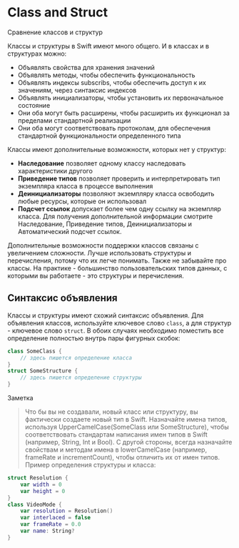# Class and Struct

Сравнение классов и структур

Классы и структуры в Swift имеют много общего. И в классах и в структурах можно:
 - Объявлять свойства для хранения значений
 - Объявлять методы, чтобы обеспечить функциональность
 - Объявлять индексы subscribs, чтобы обеспечить доступ к их значениям, через синтаксис индексов
 - Объявлять инициализаторы, чтобы установить их первоначальное состояние
 - Они оба могут быть расширены, чтобы расширить их функционал за пределами стандартной реализации
 - Они оба могут соответствовать протоколам, для обеспечения стандартной функциональности определенного типа

Классы имеют дополнительные возможности, которых нет у структур:
- **Наследование** позволяет одному классу наследовать характеристики другого
- **Приведение типов** позволяет проверить и интерпретировать тип экземпляра класса в процессе выполнения
- **Деинициализаторы** позволяют экземпляру класса освободить любые ресурсы, которые он использовал
- **Подсчет ссылок** допускает более чем одну ссылку на экземпляр класса. Для получения дополнительной информации смотрите Наследование, Приведение типов, Деинициализаторы и Автоматический подсчет ссылок.

Дополнительные возможности поддержки классов связаны с увеличением сложности. Лучше использовать структуры и перечисления, потому что их легче понимать. Также не забывайте про классы. На практике - большинство пользовательских типов данных, с которыми вы работаете - это структуры и перечисления.

## Синтаксис объявления

Классы и структуры имеют схожий синтаксис объявления. Для объявления классов, используйте ключевое слово `class`, а для структур - ключевое слово `struct`. В обоих случаях необходимо поместить все определение полностью внутрь пары фигурных скобок:
```swift
class SomeClass {
    // здесь пишется определение класса
}
struct SomeStructure {
    // здесь пишется определение структуры
}
```
Заметка
> Что бы вы не создавали, новый класс или структуру, вы фактически создаете новый тип в Swift. Назначайте имена типов, используя UpperCamelCase(SomeClass или SomeStructure), чтобы соответствовать стандартам написания имен типов в Swift (например, String, Int и Bool). С другой стороны, всегда назначайте свойствам и методам имена в lowerCamelCase (например, frameRate и incrementCount), чтобы отличить их от имен типов.
Пример определения структуры и класса:
```swift
struct Resolution {
    var width = 0
    var height = 0
}
class VideoMode {
    var resolution = Resolution()
    var interlaced = false
    var frameRate = 0.0
    var name: String?
}
```
